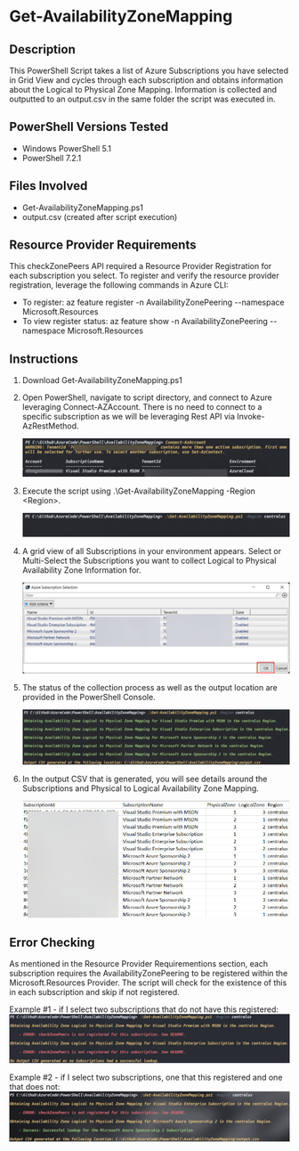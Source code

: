 # Get-AvailabilityZoneMapping
## Description
This PowerShell Script takes a list of Azure Subscriptions you have selected in Grid View and cycles through each subscription and obtains information about the Logical to Physical Zone Mapping.  Information is collected and outputted to an output.csv in the same folder the script was executed in.

## PowerShell Versions Tested
- Windows PowerShell 5.1
- PowerShell 7.2.1

## Files Involved
- Get-AvailabilityZoneMapping.ps1
- output.csv (created after script execution)

## Resource Provider Requirements
This checkZonePeers API required a Resource Provider Registration for each subscription you select.  To register and verify the resource provider registration, leverage the following commands in Azure CLI:
- To register: az feature register -n AvailabilityZonePeering --namespace Microsoft.Resources
- To view register status: az feature show -n AvailabilityZonePeering --namespace Microsoft.Resources

## Instructions
1. Download Get-AvailabilityZoneMapping.ps1
      
2. Open PowerShell, navigate to script directory, and connect to Azure leveraging Connect-AZAccount.  There is no need to connect to a specific subscription as we will be leveraging Rest API via Invoke-AzRestMethod.

    ![Alt text](./DemoScreenshots/demo1.jpg?raw=true)

3. Execute the script using .\Get-AvailabilityZoneMapping -Region \<Region>.  

    ![Alt text](./DemoScreenshots/demo2.jpg?raw=true)
   
4. A grid view of all Subscriptions in your environment appears.  Select or Multi-Select the Subscriptions you want to collect Logical to Physical Availability Zone Information for.

    ![Alt text](./DemoScreenshots/demo3.jpg?raw=true)

5. The status of the collection process as well as the output location are provided in the PowerShell Console. 

    ![Alt text](./DemoScreenshots/demo4.jpg?raw=true)

6. In the output CSV that is generated, you will see details around the Subscriptions and Physical to Logical Availability Zone Mapping. 
   
   ![Alt text](./DemoScreenshots/demo5.jpg?raw=true)


## Error Checking
As mentioned in the Resource Provider Requirementions section, each subscription requires the AvailabilityZonePeering to be registered within the Microsoft.Resources Provider.  The script will check for the existence of this in each subscription and skip if not registered.  

Example #1 - if I select two subscriptions that do not have this registered:
    ![Alt text](./DemoScreenshots/demo6.jpg?raw=true)

Example #2 - if I select two subscriptions, one that this registered and one that does not:
    ![Alt text](./DemoScreenshots/demo7.jpg?raw=true)